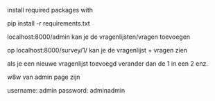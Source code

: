install required packages with 

pip install -r requirements.txt

localhost:8000/admin kan je de vragenlijsten/vragen toevoegen 

op localhost:8000/survey/1/ kan je de vragenlijst + vragen zien 

als je een nieuwe vragenlijst toevoegd verander dan de 1 in een 2 enz. 

w8w van admin page zijn 

username: admin
password: adminadmin